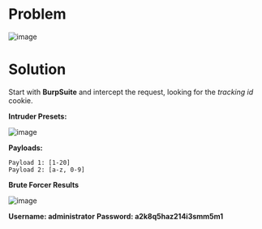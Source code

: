 # Problem

![image](https://github.com/user-attachments/assets/ceed0dcb-2818-4eea-a02f-5c4799d80bfc)

# Solution

Start with **BurpSuite** and intercept the request, looking for the _tracking id_ cookie.



**Intruder Presets:**

![image](https://github.com/user-attachments/assets/f71c23c8-b63f-448e-9aee-3c63f91dc778)

**Payloads:**

```
Payload 1: [1-20]
Payload 2: [a-z, 0-9]
```

**Brute Forcer Results**

![image](https://github.com/user-attachments/assets/3bd995b3-d6c2-4ee1-a04d-03f704783cb5)

**Username: administrator**
**Password: a2k8q5haz214i3smm5m1**
